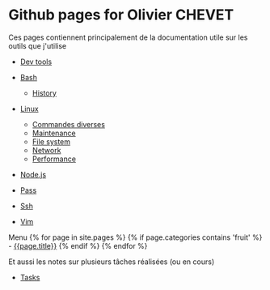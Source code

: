 # Github pages for Olivier CHEVET

Ces pages contiennent principalement de la documentation utile sur les outils que j'utilise

- [Dev tools](./dev-tools)

- [Bash](./bash)
  - [History](./linux/history)
- [Linux](./linux)
  - [Commandes diverses](./linux/general)
  - [Maintenance](./linux/maintenance)
  - [File system](./linux/filesystem)
  - [Network](./linux/network)
  - [Performance](./linux/perf)
- [Node.js](./node)
- [Pass](./pass)
- [Ssh](./ssh)
- [Vim](vim/tips)

Menu
{% for page in site.pages %}
  {% if page.categories contains 'fruit' %}
    - [{{page.title}}]({{page.url}})
  {% endif %}
{% endfor %}


Et aussi les notes sur plusieurs tâches réalisées (ou en cours)

- [Tasks](./tasks)
